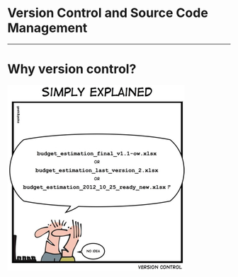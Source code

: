 # Version Control and Source Code Management

---

# Why version control?

![version control](images/version-control.jpg)
